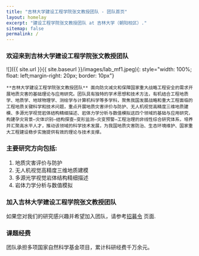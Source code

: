 ```yaml
---
title: "吉林大学建设工程学院张文教授团队 - 团队首页"
layout: homelay
excerpt: "建设工程学院张文教授团队 at 吉林大学（朝阳校区）."
sitemap: false
permalink: /
---
```


### 欢迎来到吉林大学建设工程学院张文教授团队

![]({{ site.url }}{{ site.baseurl }}/images/lab_mf1.jpeg){: style="width: 100%; float: left;margin-right: 20px; border: 10px"}


    **吉林大学建设工程学院张文教授团队** 面向防灾减灾和保障国家重大战略工程安全的需求开展地质灾害的基础理论与应用研究。团队具有独特的学术思想和技术方法，有机结合工程地质学、地质学、地球物理学、测绘学与计算机科学等多学科，聚焦我国发展战略和重大工程面临的工程地质关键科学和技术问题，重点开展地质灾害评价与防护、无人机视觉高精度三维地质建模、多源光学视觉岩体结构精细描述、岩体力学分析与数值模拟这四个领域的基础与应用研究，构建孕灾背景—灾体识别—结构探查—变形监测—灾变预警—工程治理的非线性综合研究体系，培养并汇聚高水平人才，推动该领域的科学技术发展，为我国地质灾害防治、生态环境维护、国家重大工程建设稳步实施提供有效的理论与技术支撑。

### 主要研究方向包括:

1.	地质灾害评价与防护
2.	无人机视觉高精度三维地质建模
3.	多源光学视觉岩体结构精细描述
4.	岩体力学分析与数值模拟

<!--
### Technologies and methods
The Sanders Lab is primarily a bioinformatic group that uses a wide range of genomic, bioinformatic, and statistical methods including: whole-exome sequencing, whole-genome sequencing, de novo mutation detection, RNA-Seq, and ChIP-Seq.

### Collaborators
We work with closely with numerous collaborators, including the [State Lab](https://www.mstatelab.com/) and [Bender Lab](https://benderlab.ucsf.edu/lab-members) at UCSF, the [Devlin Lab](https://www.psychiatry.pitt.edu/about-us/our-people/faculty/bernie-j-devlin-phd) at UPMC, the [Roeder Lab](http://www.stat.cmu.edu/~roeder/) at Carnegie Mellon, the [Sestan Lab](http://medicine.yale.edu/lab/sestan/index.aspx), and the [Talkowski lab](http://talkowski.mgh.harvard.edu/) at Harvard.
-->
### 加入吉林大学建设工程学院张文教授团队
如果您对我们的研究感兴趣并希望加入团队，请参考[招募令](recruitment) 页面.

### 课题经费
团队承担多项国家自然科学基金项目，累计科研经费千万余元。




